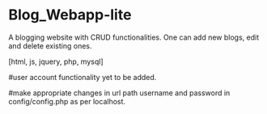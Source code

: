 # Blog_Webapp-lite
A blogging website with CRUD functionalities.
One can add new blogs, edit and delete existing ones.

[html, js, jquery, php, mysql]

#user account functionality yet to be added.

#make appropriate changes in url path username and password in config/config.php as per localhost.
